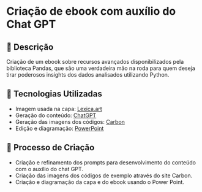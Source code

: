 # Criação de ebook com auxílio do Chat GPT

## 📒 Descrição
Criação de um ebook sobre recursos avançados disponibilizados pela biblioteca Pandas, que são uma verdadeira mão na roda para quem deseja tirar poderosos insights dos dados analisados utilizando Python.

## 🤖 Tecnologias Utilizadas
- Imagem usada na capa:  [Lexica.art](https://lexica.art/)
- Geração do conteúdo: [ChatGPT](https://chat.openai.com/)
- Geração das imagens dos códigos: [Carbon](https://carbon.now.sh/)
- Edição e diagramação: [PowerPoint](https://www.microsoft.com/pt-br/microsoft-365/powerpoint)

## 🧐 Processo de Criação
- Criação e refinamento dos prompts para desenvolvimento do conteúdo com o auxílio do chat GPT. 
- Criação das imagens dos códigos de exemplo através do site Carbon. 
- Criação e diagramação da capa e do ebook usando o Power Point.
